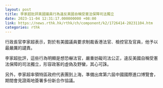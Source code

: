 ```yaml
---
layout: post
title: 李家超批評美國議員行為違反美國自稱受憲法保障司法獨立
date: 2023-11-04 12:31:17.000000000 +08:00
link: https://news.rthk.hk/rthk/ch/component/k2/1726414-20231104.htm
categories: rthk
---
```


行政長官李家超表示，對於有美國議員要求制裁香港法官、檢控官及官員，他予以最嚴厲的譴責。

李家超批評，這些行為明顯是想恐嚇法官，嚴重妨礙司法公正，違反美國自稱受憲法保障的司法獨立，形容政客的虛偽及野蠻，其心可誅。

另外，李家超率領特區政府代表團到上海，準備出席第六屆中國國際進口博覽會，期間會見證兩地簽署多份新合作協議。
